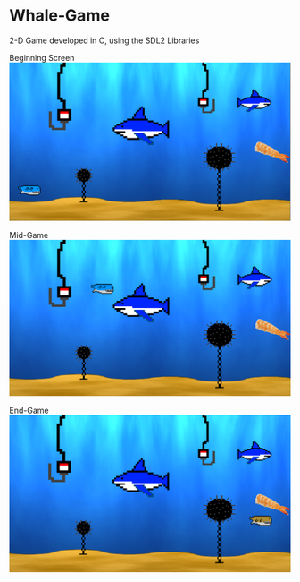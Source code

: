 # Whale-Game
2-D Game developed in C, using the SDL2 Libraries

Beginning Screen
![alt text](./Screenshot_1181.png)

Mid-Game
![alt text](./Screenshot_1182.png)

End-Game
![alt text](./Screenshot_1183.png)


